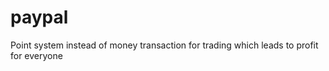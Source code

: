 paypal
======

Point system instead of money transaction for trading which leads to profit for everyone
